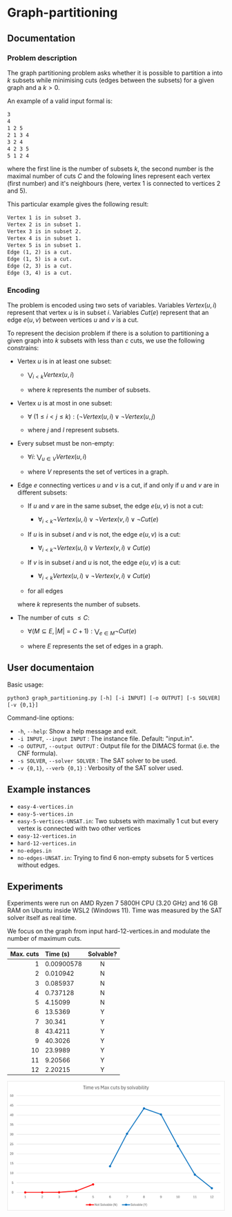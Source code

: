 # Graph-partitioning

## Documentation

### Problem description

The graph partitioning problem asks whether it is possible to partition a into $k$ subsets while minimising cuts (edges between the subsets) for a given graph and a $k > 0$.

An example of a valid input formal is:

```
3
4
1 2 5
2 1 3 4
3 2 4
4 2 3 5
5 1 2 4
```
where the first line is the number of subsets $k$, the second number is the maximal number of cuts $C$ and the folowing lines represent each vertex (first number) and it's neighbours (here, vertex $1$ is connected to vertices $2$ and $5$).

This particular example gives the following result:

```
Vertex 1 is in subset 3.
Vertex 2 is in subset 1.
Vertex 3 is in subset 2.
Vertex 4 is in subset 1.
Vertex 5 is in subset 1.
Edge (1, 2) is a cut.
Edge (1, 5) is a cut.
Edge (2, 3) is a cut.
Edge (3, 4) is a cut.
```

### Encoding

The problem is encoded using two sets of variables. Variables $Vertex(u, i)$ represent that vertex $u$ is in subset $i$. Variables $Cut(e)$ represent that an edge $e(u, v)$ between vertices $u$ and $v$ is a cut.

To represent the decision problem if there is a solution to partitioning a given graph into $k$ subsets with less than $c$ cuts, we use the following constrains:

- Vertex $u$ is in at least one subset:

    - $\bigvee_{i<k} Vertex(u,i)$
    
    - where $k$ represents the number of subsets.

- Vertex $u$ is at most in one subset:

    - $\forall{\ (1\le i< j\le k)}:(\neg Vertex(u,i) \vee \neg Vertex(u,j)$

    - where $j$ and $l$ represent subsets.

- Every subset must be non-empty:

    - $\forall{i}:\ \bigvee_{u\in V} Vertex(u,i)$

    - where $V$ represents the set of vertices in a graph.

- Edge $e$ connecting vertices $u$ and $v$ is a cut, if and only if $u$ and $v$ are in different subsets:

    - If $u$ and $v$ are in the same subset, the edge $e(u, v)$ is not a cut:

        - $\forall _{i < k} \neg Vertex(u,i) \lor \neg Vertex(v, i) \lor \neg Cut(e)$
    
    - If $u$ is in subset $i$ and $v$ is not, the edge $e(u, v)$ is a cut:

        - $\forall _{i < k} \neg Vertex(u, i) \lor Vertex(v, i) \lor Cut(e)$
    
    - If $v$ is in subset $i$ and $u$ is not, the edge $e(u, v)$ is a cut:

        - $\forall _{i < k} Vertex(u, i) \lor \neg Vertex(v, i) \lor Cut(e)$
    - for all edges

    where $k$ represents the number of subsets.

- The number of cuts $\le C$:

    - $\forall (M\subseteq E, |M| = C + 1):\bigvee_{e \in M}\neg Cut(e)$

    - where $E$ represents the set of edges in a graph.

## User documentaion
Basic usage:
```
python3 graph_partitioning.py [-h] [-i INPUT] [-o OUTPUT] [-s SOLVER] [-v {0,1}]
```

Command-line options:

* `-h`, `--help`: Show a help message and exit.
* `-i INPUT`, `--input INPUT` : The instance file. Default: "input.in".
* `-o OUTPUT`, `--output OUTPUT` : Output file for the DIMACS format (i.e. the CNF formula).
* `-s SOLVER`, `--solver SOLVER` : The SAT solver to be used.
*  `-v {0,1}`, `--verb {0,1}` :  Verbosity of the SAT solver used.

## Example instances

* `easy-4-vertices.in`
* `easy-5-vertices.in`
* `easy-5-vertices-UNSAT.in`: Two subsets with maximally 1 cut but every vertex is connected with two other vertices
* `easy-12-vertices.in`
* `hard-12-vertices.in`
* `no-edges.in`
* `no-edges-UNSAT.in`: Trying to find 6 non-empty subsets for 5 vertices without edges.

## Experiments

Experiments were run on AMD Ryzen 7 5800H CPU (3.20 GHz) and 16 GB RAM on Ubuntu inside WSL2 (Windows 11). Time was measured by the SAT solver itself as real time.

We focus on the graph from input hard-12-vertices.in and modulate the number of maximum cuts.

| Max. cuts | Time (s) | Solvable? |
| --------: | :------- | :-------: |
| 1 | 0.00900578 | N |
| 2 | 0.010942 | N |
| 3 | 0.085937 | N |
| 4 | 0.737128 | N |
| 5 | 4.15099 | N |
| 6 | 13.5369 | Y |
| 7 | 30.341 | Y |
| 8 | 43.4211 | Y |
| 9 | 40.3026 | Y |
| 10 |23.9989 | Y |
| 11 | 9.20566 | Y |
| 12 | 2.20215 | Y |

![A plot of the results](plot.png)
